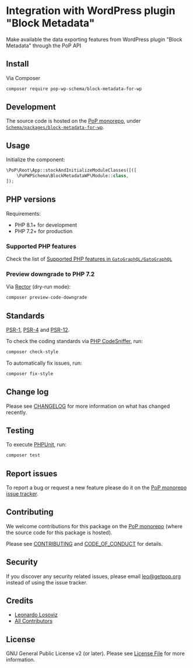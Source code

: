 # Integration with WordPress plugin "Block Metadata" 

<!--
[![Build Status][ico-travis]][link-travis]
[![Quality Score][ico-code-quality]][link-code-quality]
[![Software License][ico-license]](LICENSE.md)
[![Latest Version on Packagist][ico-version]][link-packagist]
[![Coverage Status][ico-scrutinizer]][link-scrutinizer]
[![Total Downloads][ico-downloads]][link-downloads]
-->

Make available the data exporting features from WordPress plugin "Block Metadata" through the PoP API

## Install

Via Composer

``` bash
composer require pop-wp-schema/block-metadata-for-wp
```

## Development

The source code is hosted on the [PoP monorepo](https://github.com/GatoGraphQL/GatoGraphQL), under [`Schema/packages/block-metadata-for-wp`](https://github.com/GatoGraphQL/GatoGraphQL/tree/master/layers/Schema/packages/block-metadata-for-wp).

## Usage

Initialize the component:

``` php
\PoP\Root\App::stockAndInitializeModuleClasses([([
    \PoPWPSchema\BlockMetadataWP\Module::class,
]);
```

## PHP versions

Requirements:

- PHP 8.1+ for development
- PHP 7.2+ for production

### Supported PHP features

Check the list of [Supported PHP features in `GatoGraphQL/GatoGraphQL`](https://github.com/GatoGraphQL/GatoGraphQL/blob/master/docs/supported-php-features.md)

### Preview downgrade to PHP 7.2

Via [Rector](https://github.com/rectorphp/rector) (dry-run mode):

```bash
composer preview-code-downgrade
```

## Standards

[PSR-1](https://www.php-fig.org/psr/psr-1), [PSR-4](https://www.php-fig.org/psr/psr-4) and [PSR-12](https://www.php-fig.org/psr/psr-12).

To check the coding standards via [PHP CodeSniffer](https://github.com/squizlabs/PHP_CodeSniffer), run:

``` bash
composer check-style
```

To automatically fix issues, run:

``` bash
composer fix-style
```

## Change log

Please see [CHANGELOG](CHANGELOG.md) for more information on what has changed recently.

## Testing

To execute [PHPUnit](https://phpunit.de/), run:

``` bash
composer test
```

## Report issues

To report a bug or request a new feature please do it on the [PoP monorepo issue tracker](https://github.com/GatoGraphQL/GatoGraphQL/issues).

## Contributing

We welcome contributions for this package on the [PoP monorepo](https://github.com/GatoGraphQL/GatoGraphQL) (where the source code for this package is hosted).

Please see [CONTRIBUTING](CONTRIBUTING.md) and [CODE_OF_CONDUCT](CODE_OF_CONDUCT.md) for details.

## Security

If you discover any security related issues, please email leo@getpop.org instead of using the issue tracker.

## Credits

- [Leonardo Losoviz][link-author]
- [All Contributors][link-contributors]

## License

GNU General Public License v2 (or later). Please see [License File](LICENSE.md) for more information.

[ico-version]: https://img.shields.io/packagist/v/pop-wp-schema/block-metadata-for-wp.svg?style=flat-square
[ico-license]: https://img.shields.io/badge/license-GPLv2-brightgreen.svg?style=flat-square
[ico-travis]: https://img.shields.io/travis/pop-wp-schema/block-metadata-for-wp/master.svg?style=flat-square
[ico-scrutinizer]: https://img.shields.io/scrutinizer/coverage/g/pop-wp-schema/block-metadata-for-wp.svg?style=flat-square
[ico-code-quality]: https://img.shields.io/scrutinizer/g/pop-wp-schema/block-metadata-for-wp.svg?style=flat-square
[ico-downloads]: https://img.shields.io/packagist/dt/pop-wp-schema/block-metadata-for-wp.svg?style=flat-square

[link-packagist]: https://packagist.org/packages/pop-wp-schema/block-metadata-for-wp
[link-travis]: https://travis-ci.org/pop-wp-schema/block-metadata-for-wp
[link-scrutinizer]: https://scrutinizer-ci.com/g/pop-wp-schema/block-metadata-for-wp/code-structure
[link-code-quality]: https://scrutinizer-ci.com/g/pop-wp-schema/block-metadata-for-wp
[link-downloads]: https://packagist.org/packages/pop-wp-schema/block-metadata-for-wp
[link-author]: https://github.com/leoloso
[link-contributors]: ../../../../../../contributors
